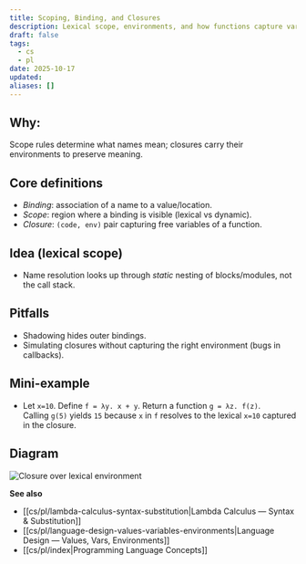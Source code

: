 ```yaml
---
title: Scoping, Binding, and Closures
description: Lexical scope, environments, and how functions capture variables.
draft: false
tags:
  - cs
  - pl
date: 2025-10-17
updated:
aliases: []
---
```

## Why:
Scope rules determine what names mean; closures carry their environments to preserve meaning.

## Core definitions
- *Binding*: association of a name to a value/location.
- *Scope*: region where a binding is visible (lexical vs dynamic).
- *Closure*: `(code, env)` pair capturing free variables of a function.

## Idea (lexical scope)
- Name resolution looks up through *static* nesting of blocks/modules, not the call stack.

## Pitfalls
- Shadowing hides outer bindings.
- Simulating closures without capturing the right environment (bugs in callbacks).

## Mini-example
- Let `x=10`. Define `f = λy. x + y`. Return a function `g = λz. f(z)`.  
  Calling `g(5)` yields `15` because `x` in `f` resolves to the lexical `x=10` captured in the closure.
## Diagram

  ![Closure over lexical environment](/cs/pl/assets/closure-env-chain.svg)

**See also**
- [[cs/pl/lambda-calculus-syntax-substitution|Lambda Calculus — Syntax & Substitution]]
- [[cs/pl/language-design-values-variables-environments|Language Design — Values, Vars, Environments]]
- [[cs/pl/index|Programming Language Concepts]]